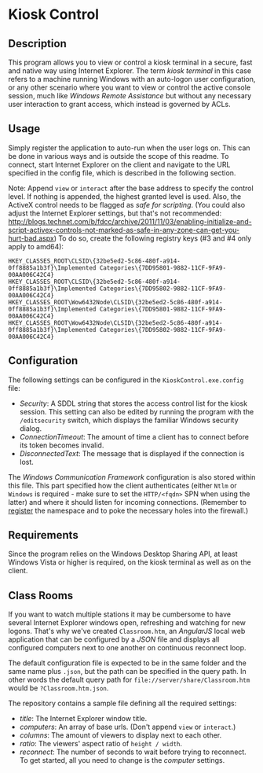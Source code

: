Kiosk Control
=============


Description
-----------
This program allows you to view or control a kiosk terminal in a secure, fast
and native way using Internet Explorer.
The term *kiosk terminal* in this case refers to a machine running Windows with
an auto-logon user configuration, or any other scenario where you want to view
or control the active console session, much like *Windows Remote Assistance*
but without any necessary user interaction to grant access, which instead is
governed by ACLs.

Usage
-----
Simply register the application to auto-run when the user logs on. This can be
done in various ways and is outside the scope of this readme.
To connect, start Internet Explorer on the client and navigate to the URL
specified in the config file, which is described in the following section.

Note: Append `view` or `interact` after the base address to specify the control
level. If nothing is appended, the highest granted level is used.
Also, the ActiveX control needs to be flagged as *safe for scripting*. (You
could also adjust the Internet Explorer settings, but that's not recommended:
http://blogs.technet.com/b/fdcc/archive/2011/11/03/enabling-initialize-and-script-activex-controls-not-marked-as-safe-in-any-zone-can-get-you-hurt-bad.aspx)
To do so, create the following registry keys (#3 and #4 only apply to amd64):

    HKEY_CLASSES_ROOT\CLSID\{32be5ed2-5c86-480f-a914-0ff8885a1b3f}\Implemented Categories\{7DD95801-9882-11CF-9FA9-00AA006C42C4}
	HKEY_CLASSES_ROOT\CLSID\{32be5ed2-5c86-480f-a914-0ff8885a1b3f}\Implemented Categories\{7DD95802-9882-11CF-9FA9-00AA006C42C4}
	HKEY_CLASSES_ROOT\Wow6432Node\CLSID\{32be5ed2-5c86-480f-a914-0ff8885a1b3f}\Implemented Categories\{7DD95801-9882-11CF-9FA9-00AA006C42C4}
	HKEY_CLASSES_ROOT\Wow6432Node\CLSID\{32be5ed2-5c86-480f-a914-0ff8885a1b3f}\Implemented Categories\{7DD95802-9882-11CF-9FA9-00AA006C42C4}

Configuration
-------------
The following settings can be configured in the `KioskControl.exe.config` file:
- *Security*: A SDDL string that stores the access control list for the kiosk
  session. This setting can also be edited by running the program with the
  `/editsecurity` switch, which displays the familiar Windows security dialog.
- *ConnectionTimeout*: The amount of time a client has to connect before its
  token becomes invalid.
- *DisconnectedText*: The message that is displayed if the connection is lost.

The *Windows Communication Framework* configuration is also stored within this
file. This part specified how the client authenticates (either `Ntlm` or
`Windows` is required - make sure to set the `HTTP/<fqdn>` SPN when using the
latter) and where it should listen for incoming connections. (Remember to
[register](http://msdn.microsoft.com/en-us/library/ms733768(v=vs.90).aspx) the
namespace and to poke the necessary holes into the firewall.)

Requirements
------------
Since the program relies on the Windows Desktop Sharing API, at least Windows
Vista or higher is required, on the kiosk terminal as well as on the client.

Class Rooms
-----------
If you want to watch multiple stations it may be cumbersome to have several
Internet Explorer windows open, refreshing and watching for new logons.
That's why we've created `Classroom.htm`, an *AngularJS* local web application
that can be configured by a *JSON* file and displays all configured computers
next to one another on continuous reconnect loop.

The default configuration file is expected to be in the same folder and the
same name plus `.json`, but the path can be specified in the query path. In
other words the default query path for `file://server/share/Classroom.htm`
would be `?Classroom.htm.json`.

The repository contains a sample file defining all the required settings:
- *title*: The Internet Explorer window title.
- *computers*: An array of base urls. (Don't append `view` or `interact`.)
- *columns*: The amount of viewers to display next to each other.
- *ratio*: The viewers' aspect ratio of `height / width`.
- *reconnect*: The number of seconds to wait before trying to reconnect.
To get started, all you need to change is the *computer* settings.